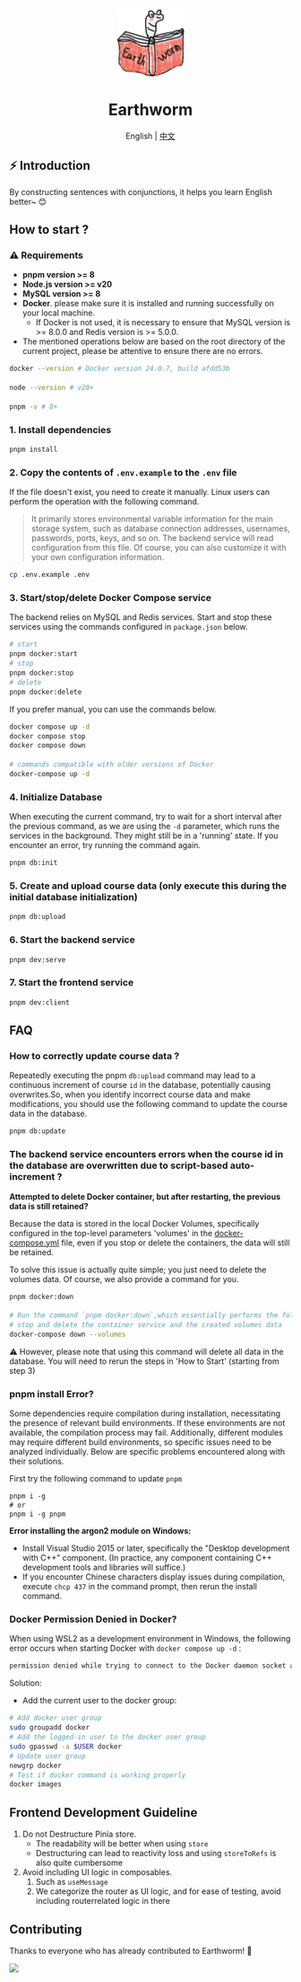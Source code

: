 <div align="center">
  <img alt="Earthworm" width="120" height="120" src="./apps/client/public/logo.png">
  <h1>Earthworm</h1>
  <span>English | <a href="./README.zh-CN.md">中文</a></span>
</div>

## ⚡ Introduction

By constructing sentences with conjunctions, it helps you learn English better~ 😊

## How to start ?

### ⚠️ Requirements

- **pnpm version >= 8**
- **Node.js version >= v20**
- **MySQL version >= 8**
- **Docker**. please make sure it is installed and running successfully on your local machine.
  - If Docker is not used, it is necessary to ensure that MySQL version is >= 8.0.0 and Redis version is >= 5.0.0.
- The mentioned operations below are based on the root directory of the current project, please be attentive to ensure there are no errors.

```bash
docker --version # Docker version 24.0.7, build afdd53b

node --version # v20+

pnpm -v # 8+
```

### 1. Install dependencies

```bash
pnpm install
```

### 2. Copy the contents of `.env.example` to the `.env` file

If the file doesn't exist, you need to create it manually. Linux users can perform the operation with the following command.

> It primarily stores environmental variable information for the main storage system, such as database connection addresses, usernames, passwords, ports, keys, and so on. The backend service will read configuration from this file. Of course, you can also customize it with your own configuration information.

```bash
cp .env.example .env
```

### 3. Start/stop/delete Docker Compose service

The backend relies on MySQL and Redis services. Start and stop these services using the commands configured in `package.json` below.

```bash
# start
pnpm docker:start
# stop
pnpm docker:stop
# delete
pnpm docker:delete
```

If you prefer manual, you can use the commands below.

```bash
docker compose up -d
docker compose stop
docker compose down

# commands compatible with older versions of Docker
docker-compose up -d
```

### 4. Initialize Database

When executing the current command, try to wait for a short interval after the previous command, as we are using the `-d` parameter, which runs the services in the background. They might still be in a 'running' state. If you encounter an error, try running the command again.

```bash
pnpm db:init
```

### 5. Create and upload course data (only execute this during the initial database initialization)

```bash
pnpm db:upload
```

### 6. Start the backend service

```bash
pnpm dev:serve
```

### 7. Start the frontend service

```bash
pnpm dev:client
```

## FAQ

### How to correctly update course data ?

Repeatedly executing the pnpm `db:upload` command may lead to a continuous increment of course `id` in the database, potentially causing overwrites.So, when you identify incorrect course data and make modifications, you should use the following command to update the course data in the database.

```bash
pnpm db:update
```

### The backend service encounters errors when the course id in the database are overwritten due to script-based auto-increment ?

**Attempted to delete Docker container, but after restarting, the previous data is still retained?**

Because the data is stored in the local Docker Volumes, specifically configured in the top-level parameters 'volumes' in the [docker-compose.yml](./docker-compose.yml) file, even if you stop or delete the containers, the data will still be retained.

To solve this issue is actually quite simple; you just need to delete the volumes data. Of course, we also provide a command for you.

```bash
pnpm docker:down

# Run the command `pnpm docker:down`,which essentially performs the following command:
# stop and delete the container service and the created volumes data
docker-compose down --volumes
```

⚠️ However, please note that using this command will delete all data in the database. You will need to rerun the steps in 'How to Start' (starting from step 3)

### pnpm install Error?

Some dependencies require compilation during installation, necessitating the presence of relevant build environments.
If these environments are not available, the compilation process may fail. Additionally, different modules may require different build environments, so specific issues need to be analyzed individually.
Below are specific problems encountered along with their solutions.

First try the following command to update `pnpm`

```shell
pnpm i -g
# or
pnpm i -g pnpm
```

**Error installing the argon2 module on Windows:**

- Install Visual Studio 2015 or later, specifically the "Desktop development with C++" component. (In practice, any component containing C++ development tools and libraries will suffice.)
- If you encounter Chinese characters display issues during compilation, execute `chcp 437` in the command prompt, then rerun the install command.

### Docker Permission Denied in Docker?

When using WSL2 as a development environment in Windows, the following error occurs when starting Docker with `docker compose up -d` :

```bash
permission denied while trying to connect to the Docker daemon socket at unix:///var/run/docker.sock: Get "http://%2Fvar%2Frun%2Fdocker.sock/v1.24/containers/json": dial unix /var/run/docker.sock: connect: permission denied
```

Solution:

- Add the current user to the docker group:

```bash
# Add docker user group
sudo groupadd docker
# Add the logged-in user to the docker user group
sudo gpasswd -a $USER docker
# Update user group
newgrp docker
# Test if docker command is working properly
docker images
```

## Frontend Development Guideline

1. Do not Destructure Pinia store.
   - The readability will be better when using `store`
   - Destructuring can lead to reactivity loss and using `storeToRefs` is also quite cumbersome
2. Avoid including UI logic in composables.
   1. Such as `useMessage`
   2. We categorize the router as UI logic, and for ease of testing, avoid including routerrelated logic in there

## Contributing

Thanks to everyone who has already contributed to Earthworm! 🎉

<a href="https://github.com//cuixueshe/earthworm/graphs/contributors"><img src="https://contributors.nn.ci/api?repo=cuixueshe/earthworm" /></a>
